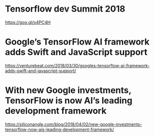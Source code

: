 # Tensorflow dev Summit 2018 
https://goo.gl/o4PC4H

# Google’s TensorFlow AI framework adds Swift and JavaScript support
https://venturebeat.com/2018/03/30/googles-tensorflow-ai-framework-adds-swift-and-javascript-support/

# With new Google investments, TensorFlow is now AI’s leading development framework
https://siliconangle.com/blog/2018/04/02/new-google-investments-tensorflow-now-ais-leading-development-framework/





